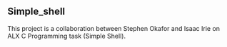 ## Simple_shell
This project is a collaboration between Stephen Okafor and Isaac Irie on ALX C Programming task (Simple Shell).

